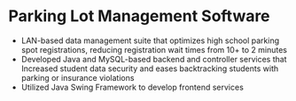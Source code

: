 # Parking Lot Management Software
-	LAN-based data management suite that optimizes high school parking spot registrations, reducing registration wait times from 10+ to 2 minutes
-	Developed Java and MySQL-based backend and controller services that Increased student data security   and eases backtracking students with parking or insurance violations
-	Utilized Java Swing Framework to develop frontend services
